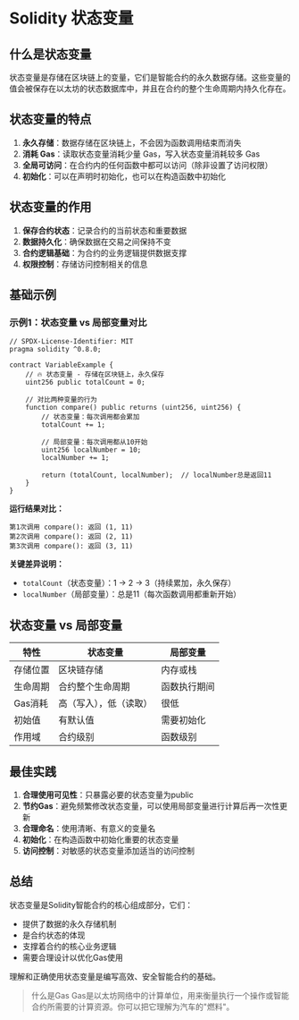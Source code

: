 # Solidity 状态变量

## 什么是状态变量

状态变量是存储在区块链上的变量，它们是智能合约的永久数据存储。这些变量的值会被保存在以太坊的状态数据库中，并且在合约的整个生命周期内持久化存在。

## 状态变量的特点

1. **永久存储**：数据存储在区块链上，不会因为函数调用结束而消失
2. **消耗 Gas**：读取状态变量消耗少量 Gas，写入状态变量消耗较多 Gas
3. **全局可访问**：在合约内的任何函数中都可以访问（除非设置了访问权限）
4. **初始化**：可以在声明时初始化，也可以在构造函数中初始化

## 状态变量的作用

1. **保存合约状态**：记录合约的当前状态和重要数据
2. **数据持久化**：确保数据在交易之间保持不变
3. **合约逻辑基础**：为合约的业务逻辑提供数据支撑
4. **权限控制**：存储访问控制相关的信息

## 基础示例

### 示例1：状态变量 vs 局部变量对比

```solidity
// SPDX-License-Identifier: MIT
pragma solidity ^0.8.0;

contract VariableExample {
    // 🔥 状态变量 - 存储在区块链上，永久保存
    uint256 public totalCount = 0;
    
    // 对比两种变量的行为
    function compare() public returns (uint256, uint256) {
        // 状态变量：每次调用都会累加
        totalCount += 1;
        
        // 局部变量：每次调用都从10开始
        uint256 localNumber = 10;
        localNumber += 1;
        
        return (totalCount, localNumber);  // localNumber总是返回11
    }
}
```

**运行结果对比：**
```
第1次调用 compare(): 返回 (1, 11)
第2次调用 compare(): 返回 (2, 11)  
第3次调用 compare(): 返回 (3, 11)
```

**关键差异说明：**
- `totalCount`（状态变量）：1 → 2 → 3（持续累加，永久保存）
- `localNumber`（局部变量）：总是11（每次函数调用都重新开始）

## 状态变量 vs 局部变量

| 特性 | 状态变量 | 局部变量 |
|------|----------|----------|
| 存储位置 | 区块链存储 | 内存或栈 |
| 生命周期 | 合约整个生命周期 | 函数执行期间 |
| Gas消耗 | 高（写入），低（读取） | 很低 |
| 初始值 | 有默认值 | 需要初始化 |
| 作用域 | 合约级别 | 函数级别 |

## 最佳实践

1. **合理使用可见性**：只暴露必要的状态变量为public
2. **节约Gas**：避免频繁修改状态变量，可以使用局部变量进行计算后再一次性更新
3. **合理命名**：使用清晰、有意义的变量名
4. **初始化**：在构造函数中初始化重要的状态变量
5. **访问控制**：对敏感的状态变量添加适当的访问控制

## 总结

状态变量是Solidity智能合约的核心组成部分，它们：
- 提供了数据的永久存储机制
- 是合约状态的体现
- 支撑着合约的核心业务逻辑
- 需要合理设计以优化Gas使用

理解和正确使用状态变量是编写高效、安全智能合约的基础。


>什么是Gas
>Gas是以太坊网络中的计算单位，用来衡量执行一个操作或智能合约所需要的计算资源。你可以把它理解为汽车的"燃料"。